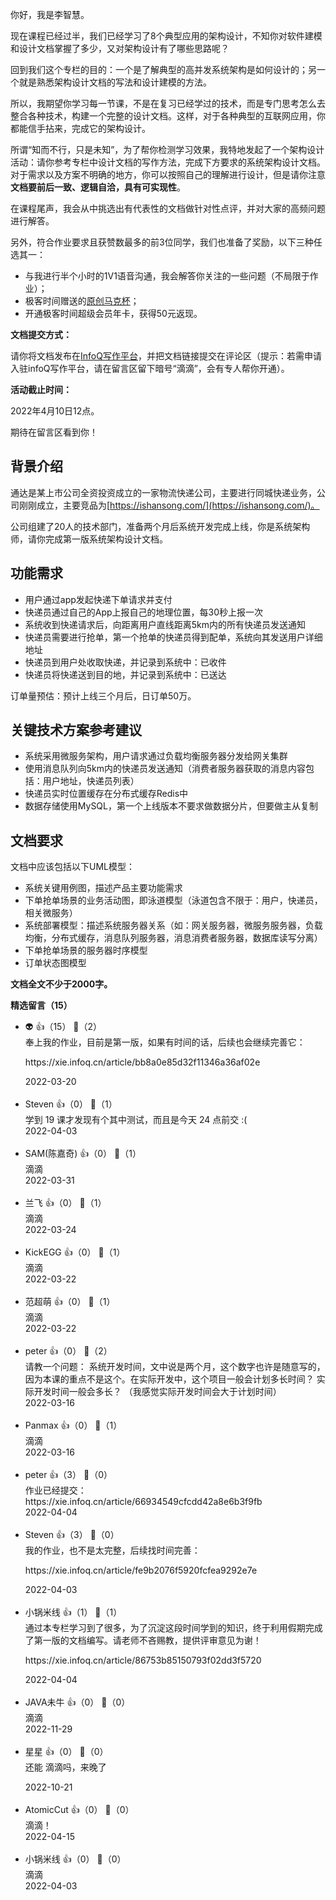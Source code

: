你好，我是李智慧。

现在课程已经过半，我们已经学习了8个典型应用的架构设计，不知你对软件建模和设计文档掌握了多少，又对架构设计有了哪些思路呢？

回到我们这个专栏的目的：一个是了解典型的高并发系统架构是如何设计的；另一个就是熟悉架构设计文档的写法和设计建模的方法。

所以，我期望你学习每一节课，不是在复习已经学过的技术，而是专门思考怎么去整合各种技术，构建一个完整的设计文档。这样，对于各种典型的互联网应用，你都能信手拈来，完成它的架构设计。

所谓“知而不行，只是未知”，为了帮你检测学习效果，我特地发起了一个架构设计活动：请你参考专栏中设计文档的写作方法，完成下方要求的系统架构设计文档。对于需求以及方案不明确的地方，你可以按照自己的理解进行设计，但是请你注意**文档要前后一致、逻辑自洽，具有可实现性**。

在课程尾声，我会从中挑选出有代表性的文档做针对性点评，并对大家的高频问题进行解答。

另外，符合作业要求且获赞数最多的前3位同学，我们也准备了奖励，以下三种任选其一：

- 与我进行半个小时的1V1语音沟通，我会解答你关注的一些问题（不局限于作业）；
- 极客时间赠送的[原创马克杯](https://shop18793264.m.youzan.com/wscgoods/detail/3nsyq9tt42mzs?banner_id=seach.18601096~search~2~saFhldmr&words=%E6%9D%AF&alg=0&slg=consumer-search%2CstandardModify%2C8c6cc09f-404b-d6eb-6da5-708a3a4ce33e%2C890.893.545_0872a1e40556423e80db7e9436609426&reft=1647337907520&spm=seach.18601096)；
- 开通极客时间超级会员年卡，获得50元返现。

**文档提交方式：**

请你将文档发布在[InfoQ写作平台](https://xie.infoq.cn)，并把文档链接提交在评论区（提示：若需申请入驻infoQ写作平台，请在留言区留下暗号“滴滴”，会有专人帮你开通）。

**活动截止时间：**

2022年4月10日12点。

期待在留言区看到你！

## 背景介绍

通达是某上市公司全资投资成立的一家物流快递公司，主要进行同城快递业务，公司刚刚成立，主要竞品为[https://ishansong.com/](https://ishansong.com/)。

公司组建了20人的技术部门，准备两个月后系统开发完成上线，你是系统架构师，请你完成第一版系统架构设计文档。

## 功能需求

- 用户通过app发起快递下单请求并支付
- 快递员通过自己的App上报自己的地理位置，每30秒上报一次
- 系统收到快递请求后，向距离用户直线距离5km内的所有快递员发送通知
- 快递员需要进行抢单，第一个抢单的快递员得到配单，系统向其发送用户详细地址
- 快递员到用户处收取快递，并记录到系统中：已收件
- 快递员将快递送到目的地，并记录到系统中：已送达

订单量预估：预计上线三个月后，日订单50万。

## 关键技术方案参考建议

- 系统采用微服务架构，用户请求通过负载均衡服务器分发给网关集群
- 使用消息队列向5km内的快递员发送通知（消费者服务器获取的消息内容包括：用户地址，快递员列表）
- 快递员实时位置缓存在分布式缓存Redis中
- 数据存储使用MySQL，第一个上线版本不要求做数据分片，但要做主从复制

## 文档要求

文档中应该包括以下UML模型：

- 系统关键用例图，描述产品主要功能需求
- 下单抢单场景的业务活动图，即泳道模型（泳道包含不限于：用户，快递员，相关微服务）
- 系统部署模型：描述系统服务器关系（如：网关服务器，微服务服务器，负载均衡，分布式缓存，消息队列服务器，消息消费者服务器，数据库读写分离）
- 下单抢单场景的服务器时序模型
- 订单状态图模型

**文档全文不少于2000字。**
<div><strong>精选留言（15）</strong></div><ul>
<li><span>👽</span> 👍（15） 💬（2）<div>奉上我的作业，目前是第一版，如果有时间的话，后续也会继续完善它：

https:&#47;&#47;xie.infoq.cn&#47;article&#47;bb8a0e85d32f11346a36af02e</div>2022-03-20</li><br/><li><span>Steven</span> 👍（0） 💬（1）<div>学到 19 课才发现有个其中测试，而且是今天 24 点前交 :(</div>2022-04-03</li><br/><li><span>SAM(陈嘉奇)</span> 👍（0） 💬（1）<div>滴滴</div>2022-03-31</li><br/><li><span>兰飞</span> 👍（0） 💬（1）<div>滴滴</div>2022-03-24</li><br/><li><span>KickEGG</span> 👍（0） 💬（1）<div>滴滴</div>2022-03-22</li><br/><li><span>范超萌</span> 👍（0） 💬（1）<div>滴滴</div>2022-03-22</li><br/><li><span>peter</span> 👍（0） 💬（2）<div>请教一个问题：
系统开发时间，文中说是两个月，这个数字也许是随意写的，因为本课的重点不是这个。在实际开发中，这个项目一般会计划多长时间？
实际开发时间一般会多长？ （我感觉实际开发时间会大于计划时间）</div>2022-03-16</li><br/><li><span>Panmax</span> 👍（0） 💬（1）<div>滴滴</div>2022-03-16</li><br/><li><span>peter</span> 👍（3） 💬（0）<div>作业已经提交：
https:&#47;&#47;xie.infoq.cn&#47;article&#47;66934549cfcdd42a8e6b3f9fb</div>2022-04-04</li><br/><li><span>Steven</span> 👍（3） 💬（0）<div>我的作业，也不是太完整，后续找时间完善：

https:&#47;&#47;xie.infoq.cn&#47;article&#47;fe9b2076f5920fcfea9292e7e</div>2022-04-03</li><br/><li><span>小锅米线</span> 👍（1） 💬（1）<div>通过本专栏学习到了很多，为了沉淀这段时间学到的知识，终于利用假期完成了第一版的文档编写。请老师不吝赐教，提供评审意见为谢！

https:&#47;&#47;xie.infoq.cn&#47;article&#47;86753b85150793f02dd3f5720</div>2022-04-04</li><br/><li><span>JAVA未牛</span> 👍（0） 💬（0）<div>滴滴</div>2022-11-29</li><br/><li><span>星星</span> 👍（0） 💬（0）<div>还能 滴滴吗，来晚了
</div>2022-10-21</li><br/><li><span>AtomicCut</span> 👍（0） 💬（0）<div>滴滴！
</div>2022-04-15</li><br/><li><span>小锅米线</span> 👍（0） 💬（0）<div>滴滴</div>2022-04-03</li><br/>
</ul>